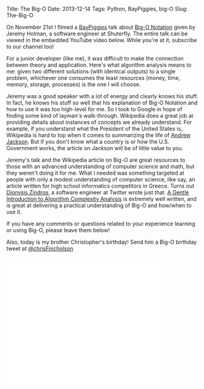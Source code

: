 Title: The Big-O
Date: 2013-12-14
Tags: Python, BayPiggies, big-O
Slug: The-Big-O

On November 21st I filmed a [BayPiggies][1] talk about [Big-O Notation][5] given by Jeremy Holman, a software engineer at Shuterfly. The entire talk can be viewed in the embedded YouTube video below. While you're at it, subscribe to our channel too!

For a junior developer (like me), it was difficult to make the connection between theory and application. Here's what algorithm analysis means to me: given two different solutions (with identical outputs) to a single problem, whichever one consumes the least resources (money, time, memory, storage, processes) is the one I will choose.

Jeremy was a good speaker with a lot of energy and clearly knows his stuff. In fact, he knows his stuff so well that his explanation of Big-O Notation and how to use it was too high-level for me. So I took to Google in hope of finding some kind of layman's walk-through. Wikipedia does a great job at providing details about instances of concepts we already understand. For example, if you understand what the President of the United States is, Wikipedia is hard to top when it comes to summarizing the life of [Andrew Jackson][6]. But if you don't know what a country is or how the U.S. Government works, the article on Jackson will be of little value to you.

Jeremy's talk and the Wikipedia article on Big-O are great resources to those with an advanced understanding of computer science and math, but they weren't doing it for me. What I needed was something targeted at people with only a modest understanding of computer science, like say,  an article written for high school informatics competitors in Greece. Turns out [Dionysis Zindros][7], a software engineer at Twitter wrote just that. [A Gentle Introduction to Algorithm Complexity Analysis][8] is extremely well written, and is great at delivering a practical understanding of Big-O and how/when to use it.

If you have any comments or questions related to your experience learning or using Big-O, please leave them below!

Also, today is my brother Christopher's birthday! Send him a Big-O birthday tweet at [@chrisFnicholson][9]

<br>

<iframe width="420" height="315" src="//www.youtube.com/embed/1xCSqMbxd_k" frameborder="0" allowfullscreen></iframe>

[1]: http://baypiggies.net "BayPiggies Python Interest Group"
[5]: http://en.wikipedia.org/wiki/Big_O_notation "Big O Wikipedia article"
[6]: http://en.wikipedia.org/wiki/Andrew_Jackson "Andrew Jackson Wikipedia article"
[7]: http://en.wikipedia.org/wiki/User:Dionyziz "Dionyziz Wikipedia article"
[8]: http://discrete.gr/complexity/ "A Gentle Introduction to Algorithm Complexity Analysis"
[9]: https://twitter.com/chrisFnicholson "Christopher Nicholson's twitter page"
